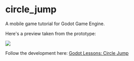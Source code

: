 # circle_jump
A mobile game tutorial for Godot Game Engine.

Here's a preview taken from the prototype:

![](http://kidscancode.org/godot_lessons/img/jump.gif)

Follow the development here:
[Godot Lessons: Circle Jump](http://kidscancode.org/godot_lessons/games/circle_jump/)
